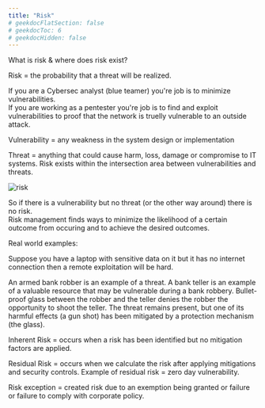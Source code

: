 ```yaml
---
title: "Risk"
# geekdocFlatSection: false
# geekdocToc: 6
# geekdocHidden: false
---
```


What is risk & where does risk exist?   

Risk = the probability that a threat will be realized.  

If you are a Cybersec analyst (blue teamer) you're job is to minimize vulnerabilities.  
If you are working as a pentester you're job is to find and exploit vulnerabilities to proof that the network is truelly vulnerable to an outside attack.

Vulnerability = any weakness in the system design or implementation

Threat = anything that could cause harm, loss, damage or compromise to IT systems.
Risk exists within the intersection area between vulnerabilities and threats.

![risk](risk.png)

So if there is a vulnerability but no threat (or the other way around) there is no risk.    
Risk management finds ways to minimize the likelihood of a certain outcome from occuring and to achieve the desired outcomes.

Real world examples:    

Suppose you have a laptop with sensitive data on it but it has no internet connection then a remote exploitation will be hard.  

An armed bank robber is an example of a threat. A bank teller is an example of a valuable resource that may be vulnerable during a bank robbery. Bullet-proof glass between the robber and the teller denies the robber the opportunity to shoot the teller. The threat remains present, but one of its harmful effects (a gun shot) has been mitigated by a protection mechanism (the glass).

Inherent Risk = occurs when a risk has been identified but no mitigation factors are applied.

Residual Risk = occurs when we calculate the risk after applying mitigations and security controls. 
Example of residual risk = zero day vulnerability.

Risk exception = created risk due to an exemption being granted or failure or failure to comply with corporate policy.
